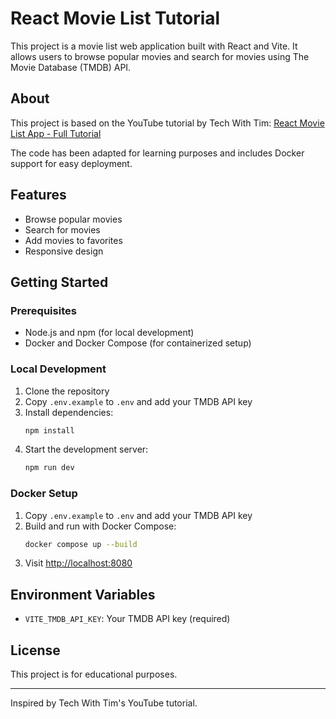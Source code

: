 
# React Movie List Tutorial

This project is a movie list web application built with React and Vite. It allows users to browse popular movies and search for movies using The Movie Database (TMDB) API.

## About
This project is based on the YouTube tutorial by Tech With Tim:
[React Movie List App - Full Tutorial](https://www.youtube.com/watch?v=G6D9cBaLViA&t=488s&ab_channel=TechWithTim)

The code has been adapted for learning purposes and includes Docker support for easy deployment.

## Features
- Browse popular movies
- Search for movies
- Add movies to favorites
- Responsive design

## Getting Started

### Prerequisites
- Node.js and npm (for local development)
- Docker and Docker Compose (for containerized setup)

### Local Development
1. Clone the repository
2. Copy `.env.example` to `.env` and add your TMDB API key
3. Install dependencies:
   ```bash
   npm install
   ```
4. Start the development server:
   ```bash
   npm run dev
   ```

### Docker Setup
1. Copy `.env.example` to `.env` and add your TMDB API key
2. Build and run with Docker Compose:
   ```bash
   docker compose up --build
   ```
3. Visit [http://localhost:8080](http://localhost:8080)

## Environment Variables
- `VITE_TMDB_API_KEY`: Your TMDB API key (required)

## License
This project is for educational purposes.

---
Inspired by Tech With Tim's YouTube tutorial.
